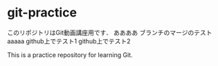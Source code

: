 # git-practice
このリポジトリはGit動画講座用です．
ああああ
ブランチのマージのテスト
aaaaa
github上でテスト1
github上でテスト2

This is a practice repository for learning Git.

